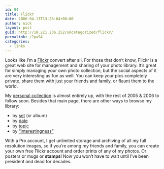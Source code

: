 ```yaml
---
id: 94
title: Flickr
date: 2006-04-13T13:28:04+00:00
author: nick
layout: post
guid: http://18.221.236.252/uncategorized/flickr/
permalink: /?p=94
categories:
  - links
---
```

Looks like I&#8217;m a [Flickr](http://www.flickr.com) convert after all. For those that don&#8217;t know, Flickr is a great web site for management and sharing of your photo library. It&#8217;s great for simply managing your own photo collection, but the social aspects of it are very interesting as fun as well. You can keep your pics completely private, share them with just your friends and family, or flaunt them to the world.

My [personal collection](http://www.flickr.com/photos/tcob/) is almost entirely up, with the rest of 2005 & 2006 to follow soon. Besides that main page, there are other ways to browse my library:

  * by [set](http://www.flickr.com/photos/tcob/) (or album)
  * by [date](http://www.flickr.com/photos/tcob/archives/)
  * by [topic](http://www.flickr.com/photos/tcob/tags/)
  * by [&#8220;interestingness&#8221;](http://www.flickr.com/photos/tcob/popular-interesting/)

With a Pro account, I get unlimited storage and archiving of all my full resolution images, so if you&#8217;re among my friends and family, you can create your own free Flickr account and order prints of any of my photos. Or posters or mugs or **stamps**! Now you won&#8217;t have to wait until I&#8217;ve been president and dead for decades.